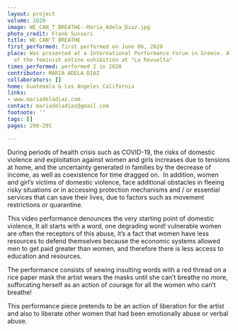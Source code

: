 ```yaml
---
layout: project
volume: 2020
image: WE_CAN_T_BREATHE--Maria_Adela_Diaz.jpg
photo_credit: Frank Sunseri
title: WE CAN'T BREATHE
first_performed: first performed on June 06, 2020
place: Was presented at a International Performance Forum in Greece. Also was part
  of the feminist online exhibition at "La Revuelta"
times_performed: performed 2 in 2020
contributor: MARIA ADELA DIAZ
collaborators: []
home: Guatemala & Los Angeles California
links:
- www.mariadeladiaz.com
contact: mariadeladiaz@gmail.com
footnote: ''
tags: []
pages: 290-291

---
```


During periods of health crisis such as COVID-19, the risks of domestic violence and exploitation against women and girls increases due to tensions at home, and the uncertainty generated in families by the decrease of income, as well as coexistence for time dragged on.  In addition, women and girl’s victims of domestic violence, face additional obstacles in fleeing risky situations or in accessing protection mechanisms and / or essential services that can save their lives, due to factors such as movement restrictions or quarantine. 

This video performance denounces the very starting point of domestic violence, It all starts with a word, one degrading word! vulnerable women are often the receptors of this abuse, it’s a fact that women have less resources to defend themselves because the economic systems allowed men to get paid greater than women, and therefore there is less access to education and resources.

The performance consists of sewing insulting words with a red thread on a rice paper mask the artist wears the masks until she can’t breathe no more, suffocating herself as an action of courage for all the women who can’t breathe! 

This performance piece pretends to be an action of liberation for the artist and also to liberate other women that had been emotionally abuse or verbal abuse. 

